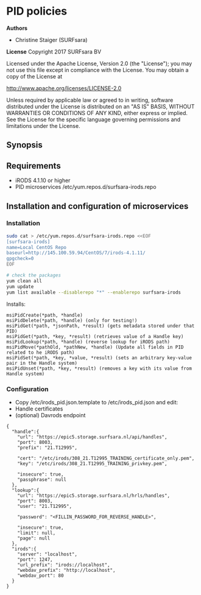 # PID policies
**Authors**
- Christine Staiger (SURFsara)

**License**
Copyright 2017 SURFsara BV

Licensed under the Apache License, Version 2.0 (the "License"); you may not use this file except in compliance with the License. You may obtain a copy of the License at

http://www.apache.org/licenses/LICENSE-2.0

Unless required by applicable law or agreed to in writing, software distributed under the License is distributed on an "AS IS" BASIS, WITHOUT WARRANTIES OR CONDITIONS OF ANY KIND, either express or implied. See the License for the specific language governing permissions and limitations under the License.

## Synopsis

## Requirements
- iRODS 4.1.10 or higher
- PID microservices /etc/yum.repos.d/surfsara-irods.repo

## Installation and configuration of microservices
### Installation

```sh
sudo cat > /etc/yum.repos.d/surfsara-irods.repo <<EOF
[surfsara-irods]
name=Local CentOS Repo
baseurl=http://145.100.59.94/CentOS/7/irods-4.1.11/
gpgcheck=0
EOF

# check the packages
yum clean all
yum update
yum list available --disablerepo "*" --enablerepo surfsara-irods

```

Installs:

```
msiPidCreate(*path, *handle)
msiPidDelete(*path, *handle) (only for testing!)
msiPidGet(*path, *jsonPath, *result) (gets metadata stored under that PID)
msiPidGet(*path, *key, *result) (retrieves value of a Handle key)
msiPidLookup(*path, *handle) (reverse lookup for iRODS path)
msiPidMove(*pathOld, *pathNew, *handle) (Update all fields in PID related to he iRODS path)
msiPidSet(*path, *key, *value, *result) (sets an arbitrary key-value pair in the Handle system)
msiPidUnset(*path, *key, *result) (removes a key with its value from Handle system)

```

### Configuration

- Copy /etc/irods_pid.json.template to /etc/irods_pid.json and edit:
- Handle certificates
- (optional) Davrods endpoint

```
{
  "handle":{
    "url": "https://epic5.storage.surfsara.nl/api/handles",
    "port": 8003,
    "prefix": "21.T12995",

    "cert": "/etc/irods/308_21.T12995_TRAINING_certificate_only.pem",
    "key": "/etc/irods/308_21.T12995_TRAINING_privkey.pem",

    "insecure": true,
    "passphrase": null
  },
  "lookup":{
    "url": "https://epic5.storage.surfsara.nl/hrls/handles",
    "port": 8003,
    "user": "21.T12995",

    "password": "<FILLIN_PASSWORD_FOR_REVERSE_HANDLE>",

    "insecure": true,
    "limit": null,
    "page": null
  },
  "irods":{
    "server": "localhost",
    "port": 1247,
    "url_prefix": "irods://localhost",
    "webdav_prefix": "http://localhost",
    "webdav_port": 80
  }
}
```

